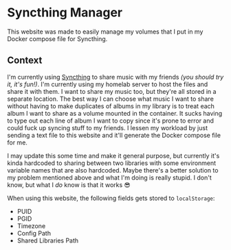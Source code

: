# Syncthing Manager

This website was made to easily manage my volumes that I put in my Docker compose file for Syncthing.

## Context

I'm currently using [Syncthing](https://syncthing.net/) to share music with my friends _(you should try it, it's fun!)_. I'm currently using my homelab server to host the files and share it with them. I want to share my music too, but they're all stored in a separate location. The best way I can choose what music I want to share without having to make duplicates of albums in my library is to treat each album I want to share as a volume mounted in the container. It sucks having to type out each line of album I want to copy since it's prone to error and could fuck up syncing stuff to my friends. I lessen my workload by just sending a text file to this website and it'll generate the Docker compose file for me.

I may update this some time and make it general purpose, but currently it's kinda hardcoded to sharing between two libraries with some environment variable names that are also hardcoded. Maybe there's a better solution to my problem mentioned above and what I'm doing is really stupid. I don't know, but what I _do_ know is that it works 😎

When using this website, the following fields gets stored to `localStorage`:

-   PUID
-   PGID
-   Timezone
-   Config Path
-   Shared Libraries Path
